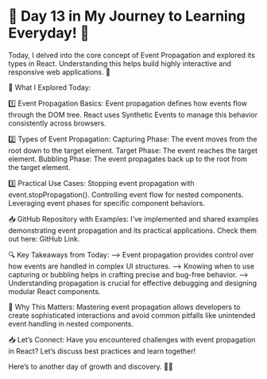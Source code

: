 # 🚀 Day 13 in My Journey to Learning Everyday! 🚀

Today, I delved into the core concept of Event Propagation and explored its types in React. Understanding this helps build highly interactive and responsive web applications. 🎯

🌟 What I Explored Today:

1️⃣ Event Propagation Basics:
Event propagation defines how events flow through the DOM tree.
React uses Synthetic Events to manage this behavior consistently across browsers.

2️⃣ Types of Event Propagation:
Capturing Phase: The event moves from the root down to the target element.
Target Phase: The event reaches the target element.
Bubbling Phase: The event propagates back up to the root from the target element.

3️⃣ Practical Use Cases:
Stopping event propagation with event.stopPropagation().
Controlling event flow for nested components.
Leveraging event phases for specific component behaviors.

📥 GitHub Repository with Examples:
I’ve implemented and shared examples demonstrating event propagation and its practical applications. Check them out here: GitHub Link.

🔍 Key Takeaways from Today:
--> Event propagation provides control over how events are handled in complex UI structures.
--> Knowing when to use capturing or bubbling helps in crafting precise and bug-free behavior.
--> Understanding propagation is crucial for effective debugging and designing modular React components.

🌟 Why This Matters:
Mastering event propagation allows developers to create sophisticated interactions and avoid common pitfalls like unintended event handling in nested components.

📥 Let’s Connect:
Have you encountered challenges with event propagation in React? Let’s discuss best practices and learn together!

Here’s to another day of growth and discovery. 🚀✨
